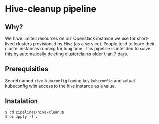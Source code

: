 # Hive-cleanup pipeline

## Why?
We have limited resources on our Openstack instance we use for short-lived clusters provisioned by Hive (as a service). People tend to leave their cluster instances running for long time. This pipeline is intended to solve this by automatically deleting clusterclaims older than 7 days.

## Prerequisities
Secret named `hive-kubeconfig` having key `kubeconfig` and actual kubeconfig with access to the hive instance as a value.

## Instalation
```
$ cd pipelines/hive-cleanup
$ oc apply -f .
```
